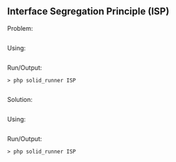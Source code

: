 ## Interface Segregation Principle (ISP)

Problem:
```php

```

Using:
```php

```

Run/Output:
```
> php solid_runner ISP


```



Solution:
```php

```

Using:
```php

```

Run/Output:
```
> php solid_runner ISP


````